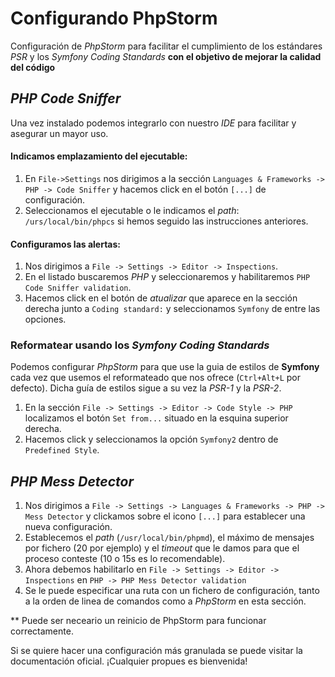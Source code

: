 Configurando PhpStorm
=====================

Configuración de *PhpStorm* para facilitar el cumplimiento de los estándares *PSR* y los *Symfony Coding Standards* **con el objetivo de mejorar la calidad del código**

*PHP Code Sniffer*
-----------------------------
Una vez instalado podemos integrarlo con nuestro *IDE* para facilitar y asegurar un mayor uso.

#### Indicamos emplazamiento del ejecutable:

1. En `File->Settings` nos dirigimos a la sección `Languages & Frameworks -> PHP -> Code Sniffer` y hacemos click en el botón `[...]` de configuración.
2. Seleccionamos el ejecutable o le indicamos el *path*: `/urs/local/bin/phpcs` si hemos seguido las instrucciones anteriores.

#### Configuramos las alertas:
1. Nos dirigimos a `File -> Settings -> Editor -> Inspections`.
2. En el listado buscaremos *PHP* y seleccionaremos y habilitaremos `PHP Code Sniffer validation`.
3. Hacemos click en el botón de *atualizar* que aparece en la sección derecha junto a `Coding standard:` y seleccionamos `Symfony` de entre las opciones.

### Reformatear usando los *Symfony Coding Standards*

Podemos configurar *PhpStorm* para que use la guia de estilos de **Symfony** cada vez que usemos el reformateado que nos ofrece (`Ctrl+Alt+L` por defecto).
Dicha guía de estilos sigue a su vez la *PSR-1* y la *PSR-2*.

1. En la sección `File -> Settings -> Editor -> Code Style -> PHP`  localizamos el botón `Set from...` situado en la esquina superior derecha.
2.  Hacemos click y seleccionamos la opción `Symfony2` dentro de `Predefined Style`.

*PHP Mess Detector*
--------------------

1. Nos dirigimos a `File -> Settings -> Languages & Frameworks -> PHP -> Mess Detector` y clickamos sobre el icono `[...]` para establecer una nueva configuración.
2. Establecemos el *path* (`/usr/local/bin/phpmd`), el máximo de mensajes por fichero (20 por ejemplo) y el *timeout* que le damos para que el proceso conteste (10 o 15s es lo recomendable).
3. Ahora debemos habilitarlo en `File -> Settings -> Editor -> Inspections` en `PHP -> PHP Mess Detector validation`
4. Se le puede especificar una ruta con un fichero de configuración, tanto a la orden de linea de comandos como a *PhpStorm* en esta sección.

** Puede ser neceario un reinicio de PhpStorm para funcionar correctamente.

Si se quiere hacer una configuración más granulada se puede visitar la documentación oficial. ¡Cualquier propues es bienvenida!

